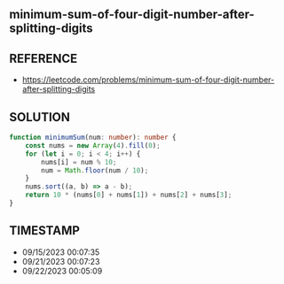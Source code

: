 ## minimum-sum-of-four-digit-number-after-splitting-digits

## REFERENCE

- https://leetcode.com/problems/minimum-sum-of-four-digit-number-after-splitting-digits

## SOLUTION

``` Typescript
function minimumSum(num: number): number {
    const nums = new Array(4).fill(0);
    for (let i = 0; i < 4; i++) {
        nums[i] = num % 10;
        num = Math.floor(num / 10);
    }
    nums.sort((a, b) => a - b);
    return 10 * (nums[0] + nums[1]) + nums[2] + nums[3];
}
```

## TIMESTAMP

- 09/15/2023 00:07:35
- 09/21/2023 00:07:23
- 09/22/2023 00:05:09














